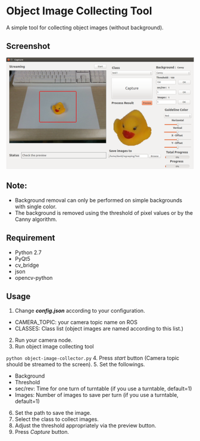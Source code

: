 # Object Image Collecting Tool
A simple tool for collecting object images (without background). 

## Screenshot
![UI](./screenshots/screenshot.png)

## Note:
* Background removal can only be performed on simple backgrounds with single color.
* The background is removed using the threshold of pixel values or by the Canny algorithm.

## Requirement
* Python 2.7
* PyQt5
* cv_bridge
* json
* opencv-python

## Usage
1. Change ***config.json*** according to your configuration.
* CAMERA_TOPIC: your camera topic name on ROS
* CLASSES: Class list (object images are named according to this list.)
2. Run your camera node.
3. Run object image collecting tool

``` python object-image-collector.py ```
4. Press *start* button (Camera topic should be streamed to the screen).
5. Set the followings.
* Background
* Threshold
* sec/rev: Time for one turn of turntable (if you use a turntable, default=1)
* Images: Number of images to save per turn (if you use a turntable, default=1)
6. Set the path to save the image.
7. Select the class to collect images.
8. Adjust the threshold appropriately via the preview button.
9. Press *Capture* button.
